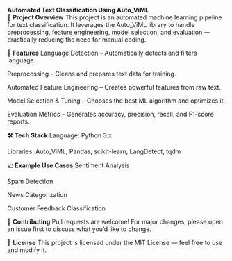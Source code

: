 __****Automated Text Classification Using Auto_ViML****__<br>
**📌 Project Overview**
This project is an automated machine learning pipeline for text classification. It leverages the Auto_ViML library to handle preprocessing, feature engineering, model selection, and evaluation — drastically reducing the need for manual coding.

**📂 Features**
Language Detection – Automatically detects and filters language.

Preprocessing – Cleans and prepares text data for training.

Automated Feature Engineering – Creates powerful features from raw text.

Model Selection & Tuning – Chooses the best ML algorithm and optimizes it.

Evaluation Metrics – Generates accuracy, precision, recall, and F1-score reports.

**🛠 Tech Stack**
Language: Python 3.x

Libraries: Auto_ViML, Pandas, scikit-learn, LangDetect, tqdm

**📈 Example Use Cases**
Sentiment Analysis

Spam Detection

News Categorization

Customer Feedback Classification

**🤝 Contributing**
Pull requests are welcome! For major changes, please open an issue first to discuss what you’d like to change.

**📜 License**
This project is licensed under the MIT License — feel free to use and modify it.
